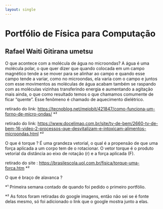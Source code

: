 ```yaml
---
layout: single
---
```


# Portfólio de Física para Computação
## Rafael Waiti Gitirana umetsu
O que acontece com a molécula de água no microondas?
A água é uma molécula polar, o que quer dizer que quando colocada em um campo magnético tende a se mover para se alinhar ao campo e quando esse campo tende a variar, como no microondas, ela varia com o campo e juntos com esse movimentos as moléculas de água acabam também se raspando com as moléculas vizinhas transferindo energia e aumentando a agitação mais ainda, o que como resultado temos o que chamamos comumente de ficar  “quente”.
Esse fenômeno é chamado de aquecimento dielétrico.


retirado do link: https://tecnoblog.net/meiobit/421847/como-funciona-um-forno-de-micro-ondas/ *²


retirado do link: https://www.docelimao.com.br/site/tv-de-bem/2660-tv-de-bem-16-video-2-processos-que-desvitalizam-e-intoxicam-alimentos-microondas.html *²


O que é torque ?
	É uma grandeza vetorial, o qual é a propensão de que uma força aplicada a um corpo tem de o rotacionar. O vetor torque é o produto vetorial da distância ao eixo de rotação (r) e a força aplicada (F).


retirado do site : https://brasilescola.uol.com.br/fisica/torque-uma-forca.htm *²

O que é braço de alavanca ?
	



*¹ Primeira semana contado de quando foi pedido o primeiro portfólio.

*² As fotos foram retiradas do google imagens, então não sei se é fonte delas mesmo, só foi adicionado o link que o google mostra junto a elas.

